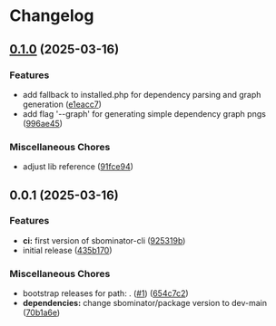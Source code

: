 # Changelog

## [0.1.0](https://github.com/sbominator/cli/compare/v0.0.1...v0.1.0) (2025-03-16)


### Features

* add fallback to installed.php for dependency parsing and graph generation ([e1eacc7](https://github.com/sbominator/cli/commit/e1eacc7a9dab322f2d69cf2dadb725b8553db67a))
* add flag '--graph' for generating simple dependency graph pngs ([996ae45](https://github.com/sbominator/cli/commit/996ae45c23313d88a885245385d53633497f16fe))


### Miscellaneous Chores

* adjust lib reference ([91fce94](https://github.com/sbominator/cli/commit/91fce94a5556a9d02aaee98a3a043b3807ac8ab6))

## 0.0.1 (2025-03-16)


### Features

* **ci:** first version of sbominator-cli ([925319b](https://github.com/sbominator/cli/commit/925319b5cf5fc25f3a0b95290a093dc8c3019dec))
* initial release ([435b170](https://github.com/sbominator/cli/commit/435b17056727ae35538775598cfbbd6cd80896ee))


### Miscellaneous Chores

* bootstrap releases for path: . ([#1](https://github.com/sbominator/cli/issues/1)) ([654c7c2](https://github.com/sbominator/cli/commit/654c7c232cdb71a4c69403f25da656da6a9e6697))
* **dependencies:** change sbominator/package version to dev-main ([70b1a6e](https://github.com/sbominator/cli/commit/70b1a6ebc0551a3d6eccc283a0501e1746ef5978))
